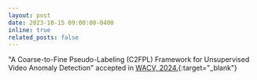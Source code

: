 ```yaml
---
layout: post
date: 2023-10-15 09:00:00-0400
inline: true
related_posts: false
---
```


"A Coarse-to-Fine Pseudo-Labeling (C2FPL) Framework for Unsupervised Video Anomaly Detection" accepted in [WACV, 2024.](https://arxiv.org/abs/2310.17650){:target="_blank"}
